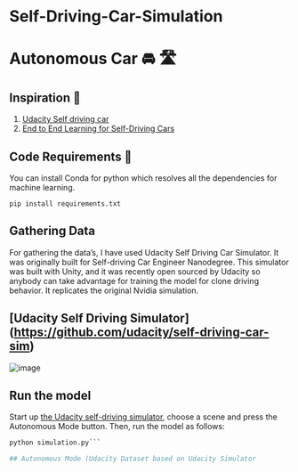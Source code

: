 # Self-Driving-Car-Simulation

# Autonomous Car 🚘 🛣️

## Inspiration 🗼

1) [Udacity Self driving car](https://github.com/udacity/CarND-Behavioral-Cloning-P3)
2) [End to End Learning for Self-Driving Cars](https://devblogs.nvidia.com/deep-learning-self-driving-cars/)

## Code Requirements 🦄
You can install Conda for python which resolves all the dependencies for machine learning.

`pip install requirements.txt`

## Gathering Data

For gathering the data’s, I have used Udacity Self Driving Car Simulator. It was originally built for Self-driving Car Engineer Nanodegree. This simulator was built with Unity, and it was recently open sourced by Udacity so anybody can take advantage for training the model for clone driving behavior. It replicates the original Nvidia simulation.

## [Udacity Self Driving Simulator] (https://github.com/udacity/self-driving-car-sim) 

![image](https://user-images.githubusercontent.com/70954565/151152814-182fba8e-7380-4cc1-b569-05f1158d2147.png)


## Run the model

Start up [the Udacity self-driving simulator](https://github.com/udacity/self-driving-car-sim), choose a scene and press the Autonomous Mode button.  Then, run the model as follows:

```python
python simulation.py```

## Autonomous Mode (Udacity Dataset based on Udacity Simulator







